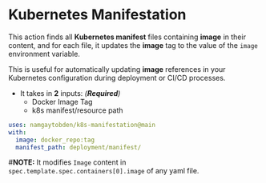 # Kubernetes Manifestation
This action finds all **Kubernetes manifest** files containing **image** in their content, and for each file, it updates the **image** tag to the value of the `image` environment variable. 

This is useful for automatically updating **image** references in your Kubernetes configuration during deployment or CI/CD processes.

- It takes in **2** inputs: *(**Required**)*
  - Docker Image Tag
  - k8s manifest/resource path

```yaml
uses: namgaytobden/k8s-manifestation@main
with:
  image: docker_repo:tag
  manifest_path: deployment/manifest/
```

#**NOTE:** It modifies `Image` content in `spec.template.spec.containers[0].image` of any yaml file.

